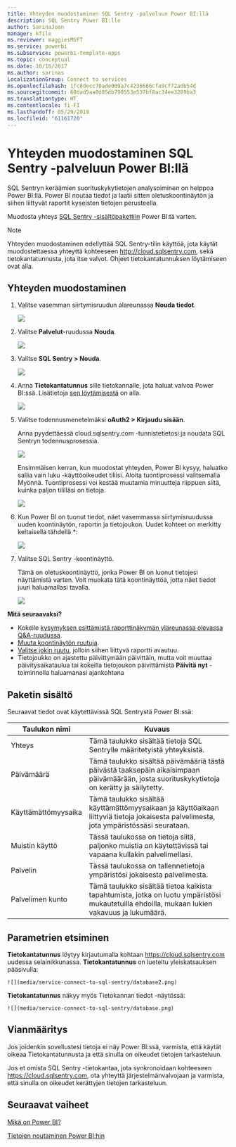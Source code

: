 ```yaml
---
title: Yhteyden muodostaminen SQL Sentry -palveluun Power BI:llä
description: SQL Sentry Power BI:lle
author: SarinaJoan
manager: kfile
ms.reviewer: maggiesMSFT
ms.service: powerbi
ms.subservice: powerbi-template-apps
ms.topic: conceptual
ms.date: 10/16/2017
ms.author: sarinas
LocalizationGroup: Connect to services
ms.openlocfilehash: 1fc8decc70ade009a7c4236686cfe9cf72adb54d
ms.sourcegitcommit: 60dad5aa0d85db790553e537bf8ac34ee3289ba3
ms.translationtype: HT
ms.contentlocale: fi-FI
ms.lasthandoff: 05/29/2019
ms.locfileid: "61161720"
---
```

# <a name="connect-to-sql-sentry-with-power-bi"></a>Yhteyden muodostaminen SQL Sentry -palveluun Power BI:llä
SQL Sentryn keräämien suorituskykytietojen analysoiminen on helppoa Power BI:llä. Power BI noutaa tiedot ja laatii sitten oletuskoontinäytön ja siihen liittyvät raportit kyseisten tietojen perusteella.

Muodosta yhteys [SQL Sentry -sisältöpakettiin](https://app.powerbi.com/groups/me/getdata/services/sql-sentry) Power BI:tä varten.

>[!NOTE]
>Yhteyden muodostaminen edellyttää SQL Sentry-tilin käyttöä, jota käytät muodostettaessa yhteyttä kohteeseen http://cloud.sqlsentry.com, sekä tietokantatunnusta, jota itse valvot.  Ohjeet tietokantatunnuksen löytämiseen ovat alla.

## <a name="how-to-connect"></a>Yhteyden muodostaminen
1. Valitse vasemman siirtymisruudun alareunassa **Nouda tiedot**.
   
   ![](media/service-connect-to-sql-sentry/pbi_getdata.png)
2. Valitse **Palvelut**-ruudussa **Nouda**.
   
   ![](media/service-connect-to-sql-sentry/pbi_getservices.png) 
3. Valitse **SQL Sentry \> Nouda**.
   
   ![](media/service-connect-to-sql-sentry/sqlsentry.png)
4. Anna **Tietokantatunnus** sille tietokannalle, jota haluat valvoa Power BI:ssä. Lisätietoja [sen löytämisestä](#FindingParams) on alla.
   
   ![](media/service-connect-to-sql-sentry/img2400.png)
5. Valitse todennusmenetelmäksi **oAuth2 \> Kirjaudu sisään**.
   
   Anna pyydettäessä cloud.sqlsentry.com -tunnistetietosi ja noudata SQL Sentryn todennusprosessia.
   
   ![](media/service-connect-to-sql-sentry/img6400.png)
   
   Ensimmäisen kerran, kun muodostat yhteyden, Power BI kysyy, haluatko sallia vain luku -käyttöoikeudet tiliisi. Aloita tuontiprosessi valitsemalla Myönnä.  Tuontiprosessi voi kestää muutamia minuutteja riippuen siitä, kuinka paljon tililläsi on tietoja.
   
   ![](media/service-connect-to-sql-sentry/img7400.png)
6. Kun Power BI on tuonut tiedot, näet vasemmassa siirtymisruudussa uuden koontinäytön, raportin ja tietojoukon. Uudet kohteet on merkitty keltaisella tähdellä \*:
   
   ![](media/service-connect-to-sql-sentry/img8200.png)
7. Valitse SQL Sentry -koontinäyttö.
   
   Tämä on oletuskoontinäyttö, jonka Power BI on luonut tietojesi näyttämistä varten. Voit muokata tätä koontinäyttöä, jotta näet tiedot juuri haluamallasi tavalla.
   
   ![](media/service-connect-to-sql-sentry/img9dashboard800.png)

**Mitä seuraavaksi?**

* Kokeile [kysymyksen esittämistä raporttinäkymän yläreunassa olevassa Q&A-ruudussa](consumer/end-user-q-and-a.md).
* [Muuta koontinäytön ruutuja](service-dashboard-edit-tile.md).
* [Valitse jokin ruutu](consumer/end-user-tiles.md), jolloin siihen liittyvä raportti avautuu.
* Tietojoukko on ajastettu päivittymään päivittäin, mutta voit muuttaa päivitysaikataulua tai kokeilla tietojoukon päivittämistä **Päivitä nyt** -toiminnolla haluamanasi ajankohtana

## <a name="whats-included"></a>Paketin sisältö
Seuraavat tiedot ovat käytettävissä SQL Sentrystä Power BI:ssä:

| Taulukon nimi | Kuvaus |
| --- | --- |
| Yhteys |Tämä taulukko sisältää tietoja SQL Sentrylle määritetyistä yhteyksistä. |
| Päivämäärä<br /> |Tämä taulukko sisältää päivämääriä tästä päivästä taaksepäin aikaisimpaan päivämäärään, josta suorituskykytietoja on kerätty ja säilytetty. |
| Käyttämättömyysaika<br /> |Tämä taulukko sisältää käyttämättömyysaikaan ja käyttöaikaan liittyviä tietoja jokaisesta palvelimesta, jota ympäristössäsi seurataan. |
| Muistin käyttö<br /> |Tässä taulukossa on tietoja siitä, paljonko muistia on käytettävissä tai vapaana kullakin palvelimellasi.<br /> |
| Palvelin<br /> |Tässä taulukossa on tallennetietoja ympäristösi jokaisesta palvelimesta. |
| Palvelimen kunto<br /> |Tämä taulukko sisältää tietoa kaikista tapahtumista, jotka on luotu ympäristösi mukautetuilla ehdoilla, mukaan lukien vakavuus ja lukumäärä. |

<a name="FindingParams"></a>

## <a name="finding-parameters"></a>Parametrien etsiminen
**Tietokantatunnus** löytyy kirjautumalla kohtaan <https://cloud.sqlsentry.com> uudessa selainikkunassa.  **Tietokantatunnus** on lueteltu yleiskatsauksen pääsivulla:

    ![](media/service-connect-to-sql-sentry/database2.png)

**Tietokantatunnus** näkyy myös Tietokannan tiedot -näytössä:

    ![](media/service-connect-to-sql-sentry/database.png)


## <a name="troubleshooting"></a>Vianmääritys
Jos joidenkin sovellustesi tietoja ei näy Power BI:ssä, varmista, että käytät oikeaa Tietokantatunnusta ja että sinulla on oikeudet tietojen tarkasteluun. 

Jos et omista SQL Sentry -tietokantaa, jota synkronoidaan kohteeseen <https://cloud.sqlsentry.com>, ota yhteyttä järjestelmänvalvojaan ja varmista, että sinulla on oikeudet kerättyjen tietojen tarkasteluun.

## <a name="next-steps"></a>Seuraavat vaiheet
[Mikä on Power BI?](power-bi-overview.md)

[Tietojen noutaminen Power BI:hin](service-get-data.md)

